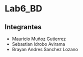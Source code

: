 # Lab6_BD
## Integrantes
- Mauricio Muñoz Gutierrez
- Sebastian Idrobo Avirama
- Brayan Andres Sanchez Lozano
